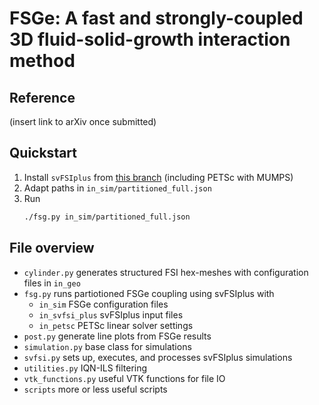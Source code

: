 # FSGe: A fast and strongly-coupled 3D fluid-solid-growth interaction method

## Reference
(insert link to arXiv once submitted)

## Quickstart

1. Install `svFSIplus` from [this branch](https://github.com/mrp089/svFSIplus/commit/e05e3f95b375329458b2e5f2d1f5ed5fb97df3d5) (including PETSc with MUMPS)
2. Adapt paths in `in_sim/partitioned_full.json`
3. Run
    ```bash
    ./fsg.py in_sim/partitioned_full.json
    ```
## File overview

- `cylinder.py` generates structured FSI hex-meshes with configuration files in `in_geo`
- `fsg.py` runs partiotioned FSGe coupling using svFSIplus with
  - `in_sim` FSGe configuration files
  - `in_svfsi_plus` svFSIplus input files
  - `in_petsc` PETSc linear solver settings
- `post.py` generate line plots from FSGe results
- `simulation.py` base class for simulations
- `svfsi.py` sets up, executes, and processes svFSIplus simulations
- `utilities.py` IQN-ILS filtering
- `vtk_functions.py` useful VTK functions for file IO
- `scripts` more or less useful scripts